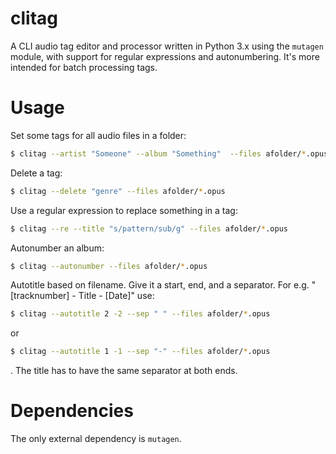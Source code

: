 # clitag

A CLI audio tag editor and processor written in Python 3.x using the `mutagen` module, with support for regular expressions and autonumbering. It's more intended for batch processing tags.

# Usage

Set some tags for all audio files in a folder:

```bash
$ clitag --artist "Someone" --album "Something"  --files afolder/*.opus
```

Delete a tag:

```bash
$ clitag --delete "genre" --files afolder/*.opus
```

Use a regular expression to replace something in a tag:

```bash
$ clitag --re --title "s/pattern/sub/g" --files afolder/*.opus
```

Autonumber an album:

```bash
$ clitag --autonumber --files afolder/*.opus
```

Autotitle based on filename. Give it a start, end, and a separator. For e.g. "[tracknumber] - Title - [Date]" use:

```bash
$ clitag --autotitle 2 -2 --sep " " --files afolder/*.opus
```

or

```bash
$ clitag --autotitle 1 -1 --sep "-" --files afolder/*.opus
```

. The title has to have the same separator at both ends.

# Dependencies

The only external dependency is `mutagen`.
